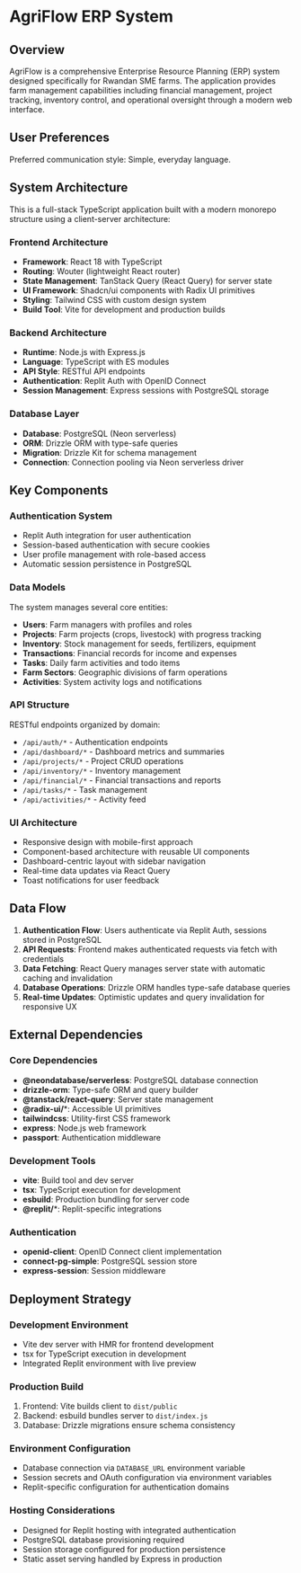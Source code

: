 # AgriFlow ERP System

## Overview

AgriFlow is a comprehensive Enterprise Resource Planning (ERP) system designed specifically for Rwandan SME farms. The application provides farm management capabilities including financial management, project tracking, inventory control, and operational oversight through a modern web interface.

## User Preferences

Preferred communication style: Simple, everyday language.

## System Architecture

This is a full-stack TypeScript application built with a modern monorepo structure using a client-server architecture:

### Frontend Architecture
- **Framework**: React 18 with TypeScript
- **Routing**: Wouter (lightweight React router)
- **State Management**: TanStack Query (React Query) for server state
- **UI Framework**: Shadcn/ui components with Radix UI primitives
- **Styling**: Tailwind CSS with custom design system
- **Build Tool**: Vite for development and production builds

### Backend Architecture
- **Runtime**: Node.js with Express.js
- **Language**: TypeScript with ES modules
- **API Style**: RESTful API endpoints
- **Authentication**: Replit Auth with OpenID Connect
- **Session Management**: Express sessions with PostgreSQL storage

### Database Layer
- **Database**: PostgreSQL (Neon serverless)
- **ORM**: Drizzle ORM with type-safe queries
- **Migration**: Drizzle Kit for schema management
- **Connection**: Connection pooling via Neon serverless driver

## Key Components

### Authentication System
- Replit Auth integration for user authentication
- Session-based authentication with secure cookies
- User profile management with role-based access
- Automatic session persistence in PostgreSQL

### Data Models
The system manages several core entities:
- **Users**: Farm managers with profiles and roles
- **Projects**: Farm projects (crops, livestock) with progress tracking
- **Inventory**: Stock management for seeds, fertilizers, equipment
- **Transactions**: Financial records for income and expenses
- **Tasks**: Daily farm activities and todo items
- **Farm Sectors**: Geographic divisions of farm operations
- **Activities**: System activity logs and notifications

### API Structure
RESTful endpoints organized by domain:
- `/api/auth/*` - Authentication endpoints
- `/api/dashboard/*` - Dashboard metrics and summaries
- `/api/projects/*` - Project CRUD operations
- `/api/inventory/*` - Inventory management
- `/api/financial/*` - Financial transactions and reports
- `/api/tasks/*` - Task management
- `/api/activities/*` - Activity feed

### UI Architecture
- Responsive design with mobile-first approach
- Component-based architecture with reusable UI components
- Dashboard-centric layout with sidebar navigation
- Real-time data updates via React Query
- Toast notifications for user feedback

## Data Flow

1. **Authentication Flow**: Users authenticate via Replit Auth, sessions stored in PostgreSQL
2. **API Requests**: Frontend makes authenticated requests via fetch with credentials
3. **Data Fetching**: React Query manages server state with automatic caching and invalidation
4. **Database Operations**: Drizzle ORM handles type-safe database queries
5. **Real-time Updates**: Optimistic updates and query invalidation for responsive UX

## External Dependencies

### Core Dependencies
- **@neondatabase/serverless**: PostgreSQL database connection
- **drizzle-orm**: Type-safe ORM and query builder
- **@tanstack/react-query**: Server state management
- **@radix-ui/***: Accessible UI primitives
- **tailwindcss**: Utility-first CSS framework
- **express**: Node.js web framework
- **passport**: Authentication middleware

### Development Tools
- **vite**: Build tool and dev server
- **tsx**: TypeScript execution for development
- **esbuild**: Production bundling for server code
- **@replit/***: Replit-specific integrations

### Authentication
- **openid-client**: OpenID Connect client implementation
- **connect-pg-simple**: PostgreSQL session store
- **express-session**: Session middleware

## Deployment Strategy

### Development Environment
- Vite dev server with HMR for frontend development
- tsx for TypeScript execution in development
- Integrated Replit environment with live preview

### Production Build
1. Frontend: Vite builds client to `dist/public`
2. Backend: esbuild bundles server to `dist/index.js`
3. Database: Drizzle migrations ensure schema consistency

### Environment Configuration
- Database connection via `DATABASE_URL` environment variable
- Session secrets and OAuth configuration via environment variables
- Replit-specific configuration for authentication domains

### Hosting Considerations
- Designed for Replit hosting with integrated authentication
- PostgreSQL database provisioning required
- Session storage configured for production persistence
- Static asset serving handled by Express in production